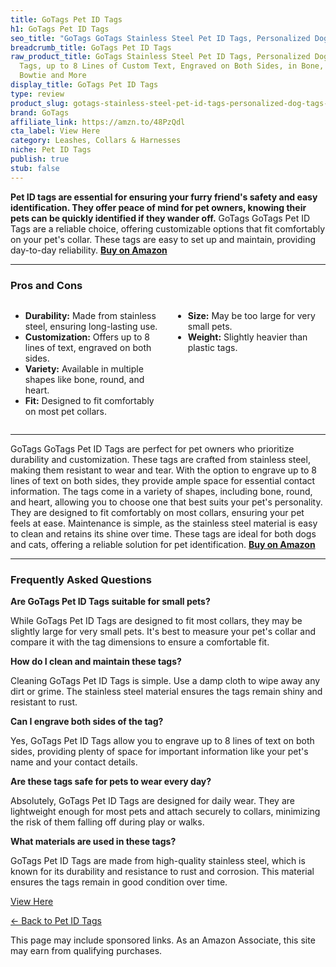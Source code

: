 ```yaml
---
title: GoTags Pet ID Tags
h1: GoTags Pet ID Tags
seo_title: "GoTags GoTags Stainless Steel Pet ID Tags, Personalized Dog\u2026"
breadcrumb_title: GoTags Pet ID Tags
raw_product_title: GoTags Stainless Steel Pet ID Tags, Personalized Dog Tags and Cat
  Tags, up to 8 Lines of Custom Text, Engraved on Both Sides, in Bone, Round, Heart,
  Bowtie and More
display_title: GoTags Pet ID Tags
type: review
product_slug: gotags-stainless-steel-pet-id-tags-personalized-dog-tags-and-cat-tags-u-ed9dcf79
brand: GoTags
affiliate_link: https://amzn.to/48PzQdl
cta_label: View Here
category: Leashes, Collars & Harnesses
niche: Pet ID Tags
publish: true
stub: false
---
```


<div id="intro" class="full-width">
  <p><strong>Pet ID tags are essential for ensuring your furry friend's safety and easy identification. They offer peace of mind for pet owners, knowing their pets can be quickly identified if they wander off.</strong> GoTags GoTags Pet ID Tags are a reliable choice, offering customizable options that fit comfortably on your pet's collar. These tags are easy to set up and maintain, providing day-to-day reliability. <a href="https://amzn.to/48PzQdl" rel="nofollow sponsored noopener" target="_blank"><strong>Buy on Amazon</strong></a></p>
</div>

<hr />
<h3 id="pros-cons">Pros and Cons</h3>
<div class="pc-grid" style="display:grid;grid-template-columns:1fr 1fr;gap:16px;">
  <ul>
    <li><strong>Durability:</strong> Made from stainless steel, ensuring long-lasting use.</li>
    <li><strong>Customization:</strong> Offers up to 8 lines of text, engraved on both sides.</li>
    <li><strong>Variety:</strong> Available in multiple shapes like bone, round, and heart.</li>
    <li><strong>Fit:</strong> Designed to fit comfortably on most pet collars.</li>
  </ul>
  <ul>
    <li><strong>Size:</strong> May be too large for very small pets.</li>
    <li><strong>Weight:</strong> Slightly heavier than plastic tags.</li>
  </ul>
</div>
<hr />

<div class="full-width">
  <p>GoTags GoTags Pet ID Tags are perfect for pet owners who prioritize durability and customization. These tags are crafted from stainless steel, making them resistant to wear and tear. With the option to engrave up to 8 lines of text on both sides, they provide ample space for essential contact information. The tags come in a variety of shapes, including bone, round, and heart, allowing you to choose one that best suits your pet's personality. They are designed to fit comfortably on most collars, ensuring your pet feels at ease. Maintenance is simple, as the stainless steel material is easy to clean and retains its shine over time. These tags are ideal for both dogs and cats, offering a reliable solution for pet identification. <a href="https://amzn.to/48PzQdl" rel="nofollow sponsored noopener" target="_blank"><strong>Buy on Amazon</strong></a></p>
</div>

<hr />
<h3 id="faqs">Frequently Asked Questions</h3>

<p><strong>Are GoTags Pet ID Tags suitable for small pets?</strong></p>
<p>While GoTags Pet ID Tags are designed to fit most collars, they may be slightly large for very small pets. It's best to measure your pet's collar and compare it with the tag dimensions to ensure a comfortable fit.</p>

<p><strong>How do I clean and maintain these tags?</strong></p>
<p>Cleaning GoTags Pet ID Tags is simple. Use a damp cloth to wipe away any dirt or grime. The stainless steel material ensures the tags remain shiny and resistant to rust.</p>

<p><strong>Can I engrave both sides of the tag?</strong></p>
<p>Yes, GoTags Pet ID Tags allow you to engrave up to 8 lines of text on both sides, providing plenty of space for important information like your pet's name and your contact details.</p>

<p><strong>Are these tags safe for pets to wear every day?</strong></p>
<p>Absolutely, GoTags Pet ID Tags are designed for daily wear. They are lightweight enough for most pets and attach securely to collars, minimizing the risk of them falling off during play or walks.</p>

<p><strong>What materials are used in these tags?</strong></p>
<p>GoTags Pet ID Tags are made from high-quality stainless steel, which is known for its durability and resistance to rust and corrosion. This material ensures the tags remain in good condition over time.</p>
<p><a class="btn" href="https://amzn.to/48PzQdl" target="_blank" rel="nofollow sponsored noopener">View Here</a></p>
<p><a href="/roundups/leashes-collars-harnesses/pet-id-tags/">← Back to Pet ID Tags</a></p>
<aside class="disclosure">This page may include sponsored links. As an Amazon Associate, this site may earn from qualifying purchases.</aside>
